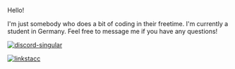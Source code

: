 Hello!

I'm just somebody who does a bit of coding in their freetime. I'm currently a student in Germany. 
Feel free to message me if you have any questions!

[![discord-singular](https://cdn.jsdelivr.net/npm/@intergrav/devins-badges@3/assets/cozy/social/discord-singular_vector.svg)](https://discord.gg/5fbT8jJ)

[![linkstacc](https://cdn.jsdelivr.net/gh/Caotenhoch2/.github/badge/linkstacc.svg)](https://linksta.cc/@Caoten_hoch2)
